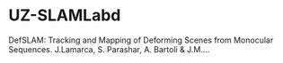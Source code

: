 # UZ-SLAMLabd
DefSLAM: Tracking and Mapping of Deforming Scenes from Monocular Sequences. J.Lamarca, S. Parashar, A. Bartoli &amp; J.M.…
